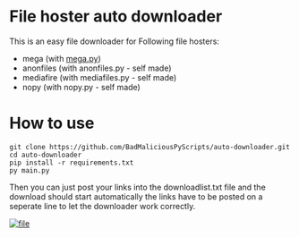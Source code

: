 # File hoster auto downloader
This is an easy file downloader for Following file hosters:
* mega (with [mega.py](https://github.com/odwyersoftware/mega.py))
* anonfiles (with anonfiles.py - self made)
* mediafire (with mediafiles.py - self made)
* nopy      (with nopy.py - self made)

# How to use

```shell
git clone https://github.com/BadMaliciousPyScripts/auto-downloader.git
cd auto-downloader
pip install -r requirements.txt
py main.py
```
Then you can just post your links into the downloadlist.txt file and the download should start automatically the links have to be posted on a seperate line to let the downloader work correctly.

<a href="https://imgbb.com/"><img src="https://i.ibb.co/TPR9qLC/file.png" alt="file" border="0"></a>

